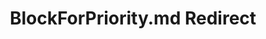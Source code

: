 ---
title: BlockForPriority.md Redirect
redirect_to: /Pages/StereoKit/Assets/BlockForPriority.html
---